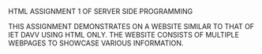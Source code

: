 HTML ASSIGNMENT 1 OF SERVER SIDE PROGRAMMING

THIS ASSIGNMENT DEMONSTRATES ON A WEBSITE SIMILAR TO THAT OF IET DAVV USING HTML ONLY. THE WEBSITE CONSISTS OF MULTIPLE WEBPAGES TO SHOWCASE VARIOUS INFORMATION.

